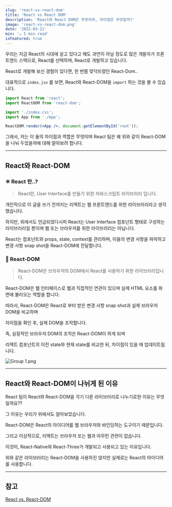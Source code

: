 ```yaml
---
slug: 'react-vs-react-dom'
title: 'React vs React DOM'
description: 'React와 React DOM은 무엇이며, 차이점은 무엇일까?'
image: 'react-vs-react-dom.png'
date: '2022-03-21'
min: '☕️ 5 min read'
isFeatured: true
---
```


우리는 지금 React의 시대에 살고 있다고 해도 과언이 아닐 정도로 많은 개발자가 프론트앤드 스택으로, React를 선택하며, React로 개발하고 있습니다.

React로 개발해 보신 경험이 있다면, 한 번쯤 맞닥뜨렸던 React-Dom..

대표적으로 `index.jsx` 를 보면, React와 React-DOM을 `import` 하는 것을 볼 수 있습니다.

```jsx
import React from 'react';
import ReactDOM from 'react-dom';

import './index.css';
import App from './App';

ReactDOM.render(<App />, document.getElementById('root'));
```

그래서, 저는 이 둘의 차이점과 역할은 무엇이며 React 팀은 왜 위와 같이 React-DOM을 나눠 두었을까에 대해 알아보려 합니다.

---

## React와 React-DOM

### ⚛ React 란..?

> React란, User Interface를 만들기 위한 자바스크립트 라이브러리 입니다.

개인적으로 이 글을 쓰기 전까지는 리액트는 웹 프론트앤드를 위한 라이브러리라고 생각했습니다.

하지만, 위에서도 언급되었다시피 React는 User Interface 컴포넌트 형태로 구성하는 라이브러리일 뿐이며 웹 또는 브라우저를 위한 라이브러리는 아닙니다.

React는 컴포넌트와 props, state, context를 관리하며, 이들의 변경 사항을 파악하고 변경 사항 snap shot을 React-DOM에 전달합니다.

### 🌲 React-DOM

> React-DOM은 브라우저의 DOM에서 React를 사용하기 위한 라이브러리입니다.

React-DOM은 웹 인터페이스로 웹과 직접적인 연관이 있으며 실제 HTML 요소를 화면에 불러오는 역할을 합니다.

따라서, React-DOM은 React로 부터 받은 변경 사항 snap shot과 실제 브라우저 DOM을 비교하며

차이점을 확인 후, 실제 DOM을 조작합니다.

즉, 실질적인 브라우저 DOM의 조작은 React-DOM이 하게 되며

리액트 컴포넌트의 이전 state와 현재 state를 비교한 뒤, 차이점이 있을 때 업데이트됩니다.

![Group 1.png](Group1.png)

---

## React와 React-DOM이 나뉘게 된 이유

React 팀이 React와 React-DOM을 각기 다른 라이브러리로 나누기로한 이유는 무엇일까요??

그 이유는 우리가 위에서도 알아보았습니다.

React-DOM은 React의 아이디어를 웹 브라우저와 바인딩하는 도구이기 때문입니다.

그리고 이상적으로, 리액트는 브라우저 또는 웹과 아무런 관련이 없습니다.

이것이, React-Native와 React-Three가 개발되고 사용되고 있는 이유입니다.

위와 같은 라이브러리는 React-DOM을 사용하진 않지만 실제로는 React의 아이디어를 사용합니다.

---

## 참고

[React vs. React-DOM](https://medium.com/programming-sage/react-vs-react-dom-a0ed3aea9745)
